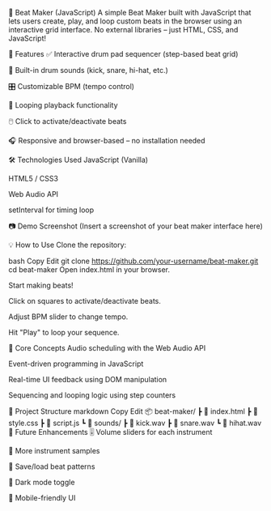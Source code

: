 🥁 Beat Maker (JavaScript)
A simple Beat Maker built with JavaScript that lets users create, play, and loop custom beats in the browser using an interactive grid interface. No external libraries – just HTML, CSS, and JavaScript!

🎼 Features
✅ Interactive drum pad sequencer (step-based beat grid)

🎵 Built-in drum sounds (kick, snare, hi-hat, etc.)

🎛️ Customizable BPM (tempo control)

🔁 Looping playback functionality

🖱️ Click to activate/deactivate beats

🎧 Responsive and browser-based – no installation needed

🛠️ Technologies Used
JavaScript (Vanilla)

HTML5 / CSS3

Web Audio API

setInterval for timing loop

📷 Demo Screenshot
(Insert a screenshot of your beat maker interface here)

💡 How to Use
Clone the repository:

bash
Copy
Edit
git clone https://github.com/your-username/beat-maker.git
cd beat-maker
Open index.html in your browser.

Start making beats!

Click on squares to activate/deactivate beats.

Adjust BPM slider to change tempo.

Hit "Play" to loop your sequence.

🧠 Core Concepts
Audio scheduling with the Web Audio API

Event-driven programming in JavaScript

Real-time UI feedback using DOM manipulation

Sequencing and looping logic using step counters

📁 Project Structure
markdown
Copy
Edit
📦 beat-maker/
 ┣ 📄 index.html
 ┣ 📄 style.css
 ┣ 📄 script.js
 ┗ 📁 sounds/
    ┣ 📄 kick.wav
    ┣ 📄 snare.wav
    ┗ 📄 hihat.wav
🚀 Future Enhancements
🎚 Volume sliders for each instrument

🎼 More instrument samples

💾 Save/load beat patterns

🎨 Dark mode toggle

📱 Mobile-friendly UI

